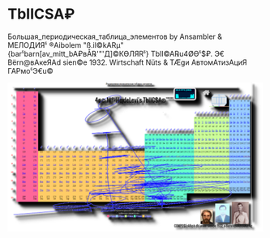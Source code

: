 # TbIICSA₽
Большая_периодическая_таблица_элементов by Ansambler &amp; МЕЛОДИЯჼ ®Aibolem "ß.il©kARµ" {barჼbarn[av_mitt_bA₽вÅ℞'"'Д]©КӨЛЯRჼ} TblI©A℞u4ØӨჼ$₽. Э€ Bёrn@вАкеЯАd sien©e 1932. Wirtschaft Nüts &amp; TÆgи АвтомАтизАциЯ ГАРмоჼЭ€u©

![₽ ©hЭ€ TbIiCSÅ](https://raw.githubusercontent.com/aibolem/TbIICSA_p_beta_Ch/main/4O%C2%A9TblICA%C2%AE'.png)
